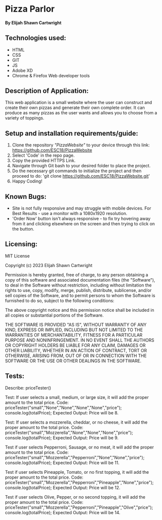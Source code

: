 # Pizza Parlor

#### By Elijah Shawn Cartwright
## Technologies used:
* HTML
* CSS
* GIT
* JS
* Adobe XD
* Chrome & Firefox Web developer tools

## Description of Application:
This web application is a small website where the user can construct and create their own pizzas and generate their own complete order. It can produce as many pizzas as the user wants and allows you to choose from a variety of toppings.

## Setup and installation requirements/guide:
1. Clone the repository _"PizzaWebsite"_ to your device through this link: https://github.com/ESC18/PizzaWebsite
2. Select 'Code' in the repo page.
3. Copy the provided HTTPS Link.
4. Navigate through Git bash to your desired folder to place the project.
5. Do the necessary git commands to initialize the project and then proceed to do: 'git clone https://github.com/ESC18/PizzaWebsite.git'
6. Happy Coding!

## Known Bugs:
* Site is not fully responsive and may struggle with mobile devices.  For Best Results - use a monitor with a 1080x1920 resolution.
* 'Order Now' button isn't always responsive - to fix try hovering away from it and clicking elsewhere on the screen and then trying to click on the button.

## Licensing:
MIT License

Copyright (c) 2023 Elijah Shawn Cartwright

Permission is hereby granted, free of charge, to any person obtaining a copy
of this software and associated documentation files (the "Software"), to deal
in the Software without restriction, including without limitation the rights
to use, copy, modify, merge, publish, distribute, sublicense, and/or sell
copies of the Software, and to permit persons to whom the Software is
furnished to do so, subject to the following conditions:

The above copyright notice and this permission notice shall be included in all
copies or substantial portions of the Software.

THE SOFTWARE IS PROVIDED "AS IS", WITHOUT WARRANTY OF ANY KIND, EXPRESS OR
IMPLIED, INCLUDING BUT NOT LIMITED TO THE WARRANTIES OF MERCHANTABILITY,
FITNESS FOR A PARTICULAR PURPOSE AND NONINFRINGEMENT. IN NO EVENT SHALL THE
AUTHORS OR COPYRIGHT HOLDERS BE LIABLE FOR ANY CLAIM, DAMAGES OR OTHER
LIABILITY, WHETHER IN AN ACTION OF CONTRACT, TORT OR OTHERWISE, ARISING FROM,
OUT OF OR IN CONNECTION WITH THE SOFTWARE OR THE USE OR OTHER DEALINGS IN THE
SOFTWARE.


## Tests:

Describe: priceTester()

Test: If user selects a small, medium, or large size, it will add the proper amount to the total price.
Code: 
priceTester("small","None","None","None","None","price");
console.log(totalPrice);
Expected Output: Price will be 8.

Test:  If user selects a mozzerella, cheddar, or no cheese, it will add the proper amount to the total price.
Code: 
priceTester("small","Mozzerella","None","None","None","price");
console.log(totalPrice);
Expected Output: Price will be 9.

Test if user selects Pepperroni, Sausage, or no meat, it will add the proper amount to the total price.
Code:
priceTester("small","Mozzerella","Pepperroni","None","None","price");
console.log(totalPrice);
Expected Output: Price will be 11.

Test if user selects Pineapple, Tomato, or no first topping, it will add the proper amount to the total price.
Code:
priceTester("small","Mozzerella","Pepperroni","Pineapple","None","price");
console.log(totalPrice);
Expected Output: Price will be 12.

Test if user selects Olive, Pepper, or no second topping, it will add the proper amount to the total price.
Code:
priceTester("small","Mozzerella","Pepperroni","Pineapple","Olive","price");
console.log(totalPrice);
Expected Output: Price will be 14.